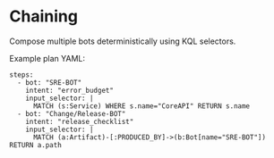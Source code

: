 # Chaining

Compose multiple bots deterministically using KQL selectors.

Example plan YAML:

```
steps:
  - bot: "SRE-BOT"
    intent: "error_budget"
    input_selector: |
      MATCH (s:Service) WHERE s.name="CoreAPI" RETURN s.name
  - bot: "Change/Release-BOT"
    intent: "release_checklist"
    input_selector: |
      MATCH (a:Artifact)-[:PRODUCED_BY]->(b:Bot[name="SRE-BOT"]) RETURN a.path
```
